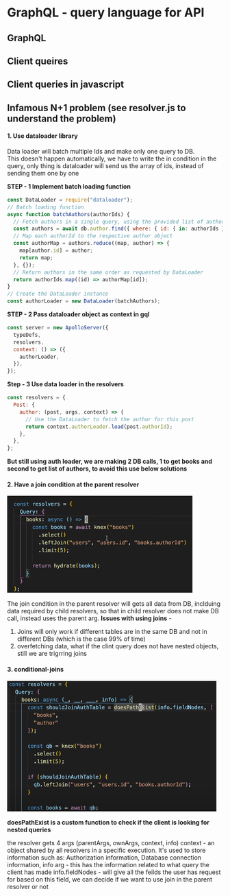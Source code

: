 # GraphQL - query language for API

## GraphQL

## Client queires

## Client queries in javascript

## Infamous N+1 problem (see resolver.js to understand the problem)

#### 1. Use dataloader library

Data loader will batch multiple Ids and make only one query to DB.  
This doesn't happen automatically, we have to write the in condition in the query, only thing is dataloader will send us the array of ids, instead of sending them one by one

**STEP - 1 Implement batch loading function**

```javascript
const DataLoader = require("dataloader");
// Batch loading function
async function batchAuthors(authorIds) {
  // Fetch authors in a single query, using the provided list of author IDs
  const authors = await db.author.find({ where: { id: { in: authorIds } } });
  // Map each authorId to the respective author object
  const authorMap = authors.reduce((map, author) => {
    map[author.id] = author;
    return map;
  }, {});
  // Return authors in the same order as requested by DataLoader
  return authorIds.map((id) => authorMap[id]);
}
// Create the DataLoader instance
const authorLoader = new DataLoader(batchAuthors);
```

**STEP - 2 Pass dataloader object as context in gql**

```javascript
const server = new ApolloServer({
  typeDefs,
  resolvers,
  context: () => ({
    authorLoader,
  }),
});
```

**Step - 3 Use data loader in the resolvers**

```javascript
const resolvers = {
  Post: {
    author: (post, args, context) => {
      // Use the DataLoader to fetch the author for this post
      return context.authorLoader.load(post.authorId);
    },
  },
};
```

**But still using auth loader, we are making 2 DB calls, 1 to get books and second to get list of authors, to avoid this use below solutions**

#### 2. Have a join condition at the parent resolver

![alt text](PNG/Capture.PNG "Title")

The join condition in the parent resolver will gets all data from DB, inclduing data required by child resolvers, so that in child resolver
does not make DB call, instead uses the parent arg.
**Issues with using joins** -

1. Joins will only work if different tables are in the same DB and not in different DBs (which is the case 99% of time)
2. overfetching data, what if the clint query does not have nested objects, still we are trigrring joins

#### 3. conditional-joins

![alt text](PNG/Capture1.PNG "Title")

**doesPathExist is a custom function to check if the client is looking for nested queries**

the resolver gets 4 args (parentArgs, ownArgs, context, info)
context - an object shared by all resolvers in a specific execution. It's used to store information such as: Authorization information, Database connection information,
info arg - this has the information related to what query the client has made
info.fieldNodes - will give all the feilds the user has request for
based on this field, we can decide if we want to use join in the parent resolver or not
